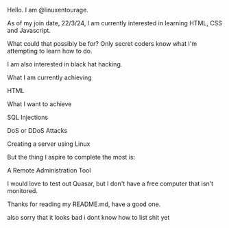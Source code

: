 Hello. I am @linuxentourage. 

As of my join date, 22/3/24, I am currently interested in learning HTML, CSS and Javascript.

What could that possibly be for? Only secret coders know what I'm attempting to learn how to do.

I am also interested in black hat hacking.

What I am currently achieving

 HTML
 

What I want to achieve
 
 SQL Injections
 
 DoS or DDoS Attacks
 
 Creating a server using Linux
 
 
 But the thing I aspire to complete the most is:

A Remote Administration Tool


I would love to test out Quasar, but I don't have a free computer that isn't monitored.

Thanks for reading my README.md, have a good one.

also sorry that it looks bad i dont know how to list shit yet
